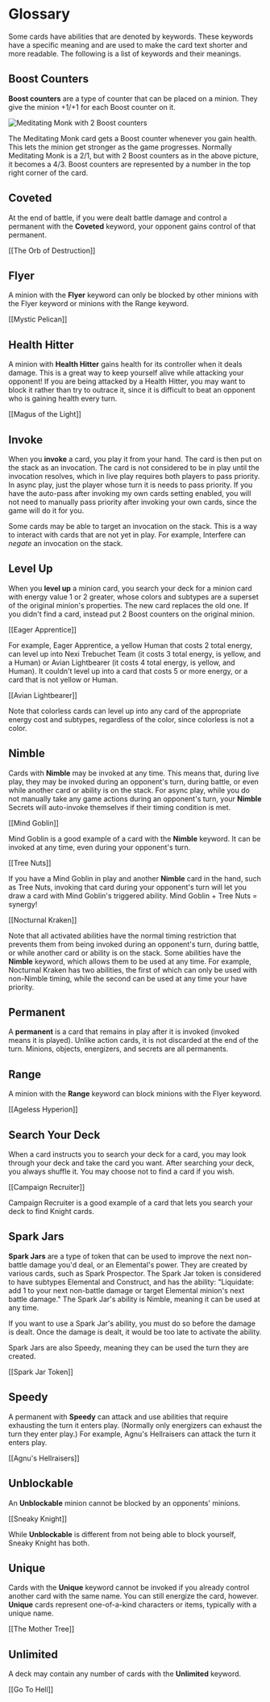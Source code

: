# Glossary

Some cards have abilities that are denoted by keywords. These keywords have a specific meaning and are used to make the 
card text shorter and more readable. The following is a list of keywords and their meanings.

## Boost Counters

**Boost counters** are a type of counter that can be placed on a minion. They give the minion +1/+1 for each Boost counter
on it.

![Meditating Monk with 2 Boost counters](/wiki/cards/meditating_monk_boost_counters.png)

The Meditating Monk card gets a Boost counter whenever you gain health. This lets the minion get stronger as the game
progresses. Normally Meditating Monk is a 2/1, but with 2 Boost counters as in the above picture, it becomes a 4/3.
Boost counters are represented by a number in the top right corner of the card.

## Coveted

At the end of battle, if you were dealt battle damage and control a permanent with the **Coveted** keyword, your opponent
gains control of that permanent.

[[The Orb of Destruction]]

## Flyer

A minion with the **Flyer** keyword can only be blocked by other minions with the Flyer keyword or minions with the 
Range keyword.

[[Mystic Pelican]]

## Health Hitter

A minion with **Health Hitter** gains health for its controller when it deals damage. This is a great way to keep
yourself alive while attacking your opponent! If you are being attacked by a Health Hitter, you may want to block it
rather than try to outrace it, since it is difficult to beat an opponent who is gaining health every turn.

[[Magus of the Light]]

## Invoke

When you **invoke** a card, you play it from your hand. The card is then put on the stack as an invocation. The card
is not considered to be in play until the invocation resolves, which in live play requires both players to pass priority.
In async play, just the player whose turn it is needs to pass priority. If you have the auto-pass after invoking my
own cards setting enabled, you will not need to manually pass priority after invoking your own cards, since the game
will do it for you.

Some cards may be able to target an invocation on the stack. This is a way to interact with cards that are not yet in 
play. For example, Interfere can *negate* an invocation on the stack.

## Level Up

When you **level up** a minion card, you search your deck for a minion card with energy value 1 or 2 greater, whose 
colors and subtypes are a superset of the original minion's properties. The new card replaces the old one. If you 
didn't find a card, instead put 2 Boost counters on the original minion.

[[Eager Apprentice]]

For example, Eager Apprentice, a yellow Human that costs 2 total energy, can level up into Nexi Trebuchet Team
(it costs 3 total energy, is yellow, and a Human) 
or Avian Lightbearer (it costs 4 total energy, is yellow, and Human). It couldn't level up into a card that costs 5
or more energy, or a card that is not yellow or Human.

[[Avian Lightbearer]]

Note that colorless cards can level up into any card of the appropriate energy cost and subtypes, regardless of the color,
since colorless is not a color.

## Nimble

Cards with **Nimble** may be invoked at any time. This means that, during live play, they may be invoked during an
opponent's turn, during battle, or even while another card or ability is on the stack. For async play, while you
do not manually take any game actions during an opponent's turn, your **Nimble** Secrets will auto-invoke themselves if
their timing condition is met.

[[Mind Goblin]]

Mind Goblin is a good example of a card with the **Nimble** keyword. It can be invoked at any time, even during your
opponent's turn.

[[Tree Nuts]]

If you have a Mind Goblin in play and another **Nimble** card in the hand, such as Tree Nuts, invoking that card during
your opponent's turn will let you draw a card with Mind Goblin's triggered ability. Mind Goblin + Tree Nuts = synergy!

[[Nocturnal Kraken]]

Note that all activated abilities have the normal timing restriction that prevents them from being invoked during
an opponent's turn, during battle, or while another card or ability is on the stack. Some abilities have the
**Nimble** keyword, which allows them to be used at any time. For example, Nocturnal Kraken has two abilities, the first of
which can only be used with non-Nimble timing, while the second can be used at any time your have priority.

## Permanent

A **permanent** is a card that remains in play after it is invoked (invoked means it is played). Unlike action cards,
it is not discarded at the end of the turn. Minions, objects, energizers, and secrets are all permanents.

## Range

A minion with the **Range** keyword can block minions with the Flyer keyword.

[[Ageless Hyperion]]

## Search Your Deck

When a card instructs you to search your deck for a card, you may look through your deck and take the card you want.
After searching your deck, you always shuffle it. You may choose not to find a card if you wish.

[[Campaign Recruiter]]

Campaign Recruiter is a good example of a card that lets you search your deck to find Knight cards.

## Spark Jars

**Spark Jars** are a type of token that can be used to improve the next non-battle damage you'd deal, or an Elemental's
power. They are created by various cards, such as Spark Prospector. The Spark
Jar token is considered to have subtypes Elemental and Construct, and has the ability: 
"Liquidate: add 1 to your next non-battle damage or target Elemental minion's next battle damage." The Spark Jar's
ability is Nimble, meaning it can be used at any time.

If you want to use a Spark Jar's ability, you must do so before the damage is dealt. Once the damage is dealt, it would
be too late to activate the ability.

Spark Jars are also Speedy, meaning they can be used the turn they are created.

[[Spark Jar Token]]

## Speedy

A permanent with **Speedy** can attack and use abilities that require exhausting the turn it enters play. (Normally only
energizers can exhaust the turn they enter play.) For example, Agnu's Hellraisers can attack the turn it enters play.

[[Agnu's Hellraisers]]

## Unblockable

An **Unblockable** minion cannot be blocked by an opponents' minions.

[[Sneaky Knight]]

While **Unblockable** is different from not being able to block yourself, Sneaky Knight has both.

## Unique

Cards with the **Unique** keyword cannot be invoked if you already control another card with the same name. You can still
energize the card, however. **Unique** cards represent one-of-a-kind characters or items, typically with a unique name.

[[The Mother Tree]]

## Unlimited

A deck may contain any number of cards with the **Unlimited** keyword.

[[Go To Hell]]
